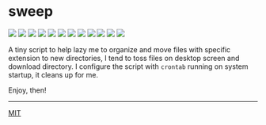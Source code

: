 # sweep

<img src="https://badgen.net/github/release/loouislow81/sweep">
<img src="https://badgen.net/github/releases/loouislow81/sweep">
<img src="https://badgen.net/github/assets-dl/loouislow81/sweep">
<img src="https://badgen.net/github/branches/loouislow81/sweep">
<img src="https://badgen.net/github/forks/loouislow81/sweep">
<img src="https://badgen.net/github/stars/loouislow81/sweep">
<img src="https://badgen.net/github/watchers/loouislow81/sweep">
<img src="https://badgen.net/github/tag/loouislow81/sweep">
<img src="https://badgen.net/github/commits/loouislow81/sweep">
<img src="https://badgen.net/github/last-commit/loouislow81/sweep">
<img src="https://badgen.net/github/contributors/loouislow81/sweep">
<img src="https://badgen.net/github/license/loouislow81/sweep">

A tiny script to help lazy me to organize and move files with specific extension to new directories, I tend to toss files on desktop screen and download directory. I configure the script with `crontab` running on system startup, it cleans up for me.

Enjoy, then!

---

[MIT](https://github.com/loouislow81/sweep/blob/master/LICENSE)

